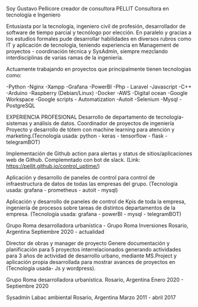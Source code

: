 Soy Gustavo Pellicore creador de consultora PELLIT
Consultora en tecnología e Ingeniero

Entusiasta por la tecnología, ingeniero civil de profesión, desarrollador de software de tiempo parcial y tecnólogo por elección. 
En paralelo y gracias a los estudios formales pude desarrollar habilidades en diversos rubros como IT y aplicación de tecnología, teniendo experiencia en Management de proyectos - coordinación técnica y SysAdmin, siempre mezclando interdisciplinas de varias ramas de la ingeniería.

Actuamente trabajando en proyectos que principalmente tienen tecnologias como: 

-Python
-Nginx
-Xampp
-Grafana
-PowerBI
-Php - Laravel
-Javascript
-C++
-Arduino
-Raspberry (Debian/Linux)
-Docker
-AWS
-Digital ocean
-Google Workspace
-Google scripts - Automatization
-Autoit
-Selenium
-Mysql
-PostgreSQL


EXPERIENCIA PROFESIONAL
Desarrollo de departamento de tecnología-sistemas y análisis de datos.
Coordinador de proyectos de ingeniería 
Proyecto y desarrollo de tótem con machine learning para atención y marketing.(Tecnología usada: python - keras - tensorflow - flask - telegramBOT)

Implementación de Github action para alertas y status de sitios/aplicaciones web de Github.
      Complemntado con bot de slack.
      (Link: https://pellit.github.io/control_uptime/)

Aplicación y desarrollo de paneles de control para control de infraestructura de datos de todas las empresas del grupo.
      (Tecnología usada: grafana - prometheus - autoit - mysql)

Aplicación y desarrollo de paneles de control de Kpis de toda la empresa, ingeniería de procesos sobre tareas de distintos departamentos de la empresa.
      (Tecnología usada: grafana - powerBI - mysql  - telegramBOT)

Grupo Roma desarrolladora urbanística - Grupo Roma Inversiones
Rosario, Argentina
Septiembre 2020 - actualidad 

Director de obras y manager de proyecto
Genere documentación y planificación para 5 proyectos interrelacionados generando actividades para 3 años de actividad de desarrollo urbano, mediante MS.Project y aplicación propia desarrollada para mostrar avances de proyectos en (Tecnología usada- Js y wordpress).

Grupo Roma desarrolladora urbanística.
Rosario, Argentina 
Enero 2020 - Septiembre 2020

Sysadmin
Labac ambiental
Rosario, Argentina
Marzo 2011 - abril 2017

<!---
pellit/pellit is a ✨ special ✨ repository because its `README.md` (this file) appears on your GitHub profile.
You can click the Preview link to take a look at your changes.
--->
